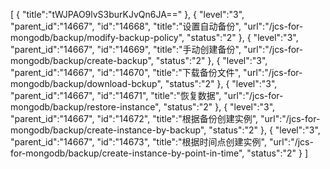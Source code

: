 [
	{
		"title":"tWJPAO9lvS3burKJvQn6JA=="
	},
	{
		"level":"3",
		"parent_id":"14667",
		"id":"14668",
		"title":"设置自动备份",
		"url":"/jcs-for-mongodb/backup/modify-backup-policy",
		"status":"2"
	},
	{
		"level":"3",
		"parent_id":"14667",
		"id":"14669",
		"title":"手动创建备份",
		"url":"/jcs-for-mongodb/backup/create-backup",
		"status":"2"
	},
	{
		"level":"3",
		"parent_id":"14667",
		"id":"14670",
		"title":"下载备份文件",
		"url":"/jcs-for-mongodb/backup/download-bckup",
		"status":"2"
	},
	{
		"level":"3",
		"parent_id":"14667",
		"id":"14671",
		"title":"恢复数据",
		"url":"/jcs-for-mongodb/backup/restore-instance",
		"status":"2"
	},
	{
		"level":"3",
		"parent_id":"14667",
		"id":"14672",
		"title":"根据备份创建实例",
		"url":"/jcs-for-mongodb/backup/create-instance-by-backup",
		"status":"2"
	},
	{
		"level":"3",
		"parent_id":"14667",
		"id":"14673",
		"title":"根据时间点创建实例",
		"url":"/jcs-for-mongodb/backup/create-instance-by-point-in-time",
		"status":"2"
	}
]